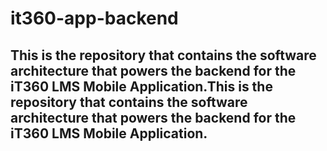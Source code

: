 # it360-app-backend

## This is the repository that contains the software architecture that powers the backend for the iT360 LMS Mobile Application.This is the repository that contains the software architecture that powers the backend for the iT360 LMS Mobile Application.
